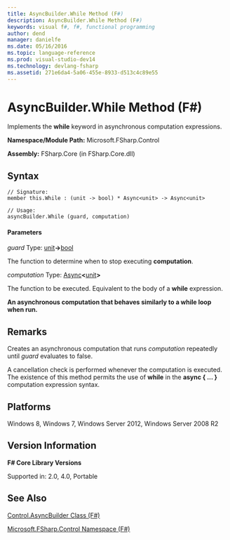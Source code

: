 ```yaml
---
title: AsyncBuilder.While Method (F#)
description: AsyncBuilder.While Method (F#)
keywords: visual f#, f#, functional programming
author: dend
manager: danielfe
ms.date: 05/16/2016
ms.topic: language-reference
ms.prod: visual-studio-dev14
ms.technology: devlang-fsharp
ms.assetid: 271e6da4-5a06-455e-8933-d513c4c89e55 
---
```


# AsyncBuilder.While Method (F#)

Implements the **while** keyword in asynchronous computation expressions.

**Namespace/Module Path:** Microsoft.FSharp.Control

**Assembly:** FSharp.Core (in FSharp.Core.dll)


## Syntax

```
// Signature:
member this.While : (unit -> bool) * Async<unit> -> Async<unit>

// Usage:
asyncBuilder.While (guard, computation)
```

#### Parameters
*guard*
Type: [unit](https://msdn.microsoft.com/library/00b837c2-6c8a-483a-87d3-0479c64037a7)**-&gt;**[bool](https://msdn.microsoft.com/library/89c0cf9c-49ce-4207-a3be-555851a67dd5)


The function to determine when to stop executing **computation**.


*computation*
Type: [Async](https://msdn.microsoft.com/library/e0b28ea2-dea5-4021-b2b9-d7d4761babde)**&lt;**[unit](https://msdn.microsoft.com/library/00b837c2-6c8a-483a-87d3-0479c64037a7)**&gt;**


The function to be executed. Equivalent to the body of a **while** expression.



**An asynchronous computation that behaves similarly to a while loop when run.**
## Remarks
Creates an asynchronous computation that runs *computation* repeatedly until *guard* evaluates to false.

A cancellation check is performed whenever the computation is executed. The existence of this method permits the use of **while** in the **async { ... }** computation expression syntax.


## Platforms
Windows 8, Windows 7, Windows Server 2012, Windows Server 2008 R2


## Version Information
**F# Core Library Versions**

Supported in: 2.0, 4.0, Portable




## See Also
[Control.AsyncBuilder Class &#40;F&#35;&#41;](Control.AsyncBuilder-Class-%5BFSharp%5D.md)

[Microsoft.FSharp.Control Namespace &#40;F&#35;&#41;](Microsoft.FSharp.Control-Namespace-%5BFSharp%5D.md)

